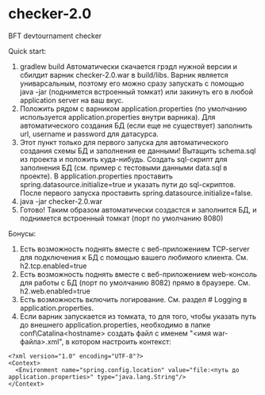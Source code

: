 # checker-2.0
BFT devtournament checker

Quick start:
1) gradlew build
Автоматически скачается грэдл нужной версии и сбилдит варник checker-2.0.war в build/libs. Варник является униварсальным, поэтому его можно сразу запускать с помощью java -jar (поднимется встроенный томкат) или закинуть его в любой application server на ваш вкус.
3) Положить рядом с варником application.properties (по умолчанию используется application.properties внутри варника). Для автоматического создания БД (если еще не существует) заполнить url, username и password для датасурса.
2) Этот пункт только для первого запуска для автоматического создания схемы БД и заполнения ее данными! Вытащить schema.sql из проекта и положить куда-нибудь. Создать sql-скрипт для заполнения БД (см. пример с тестовыми данными data.sql в проекте). В application.properties проставить spring.datasource.initialize=true и указать пути до sql-скриптов. После первого запуска проставить spring.datasource.initialize=false.
3) java -jar checker-2.0.war
4) Готово! Таким образом автоматически создастся и заполнится БД, и поднимется встроенный томкат (порт по умолчанию 8080)

Бонусы:
1) Есть возможность поднять вместе с веб-приложением TCP-server для подключения к БД с помощью вашего любимого клиента. См. h2.tcp.enabled=true
2) Есть возможность поднять вместе с веб-приложением web-консоль для работы с БД (порт по умолчанию 8082) прямо в браузере. См. h2.web.enabled=true
3) Есть возможность включить логирование. См. раздел # Logging в application.properties.
4) Если варник запускается из томката, то для того, чтобы указать путь до внешнего application.properties, необходимо в папке conf\Catalina\<hostname> создать файл с именем "<имя war-файла>.xml", в котором настроить контекст:
```
<?xml version="1.0" encoding="UTF-8"?>
<Context>
  <Environment name="spring.config.location" value="file:<путь до application.properties>" type="java.lang.String"/>
</Context>
```
